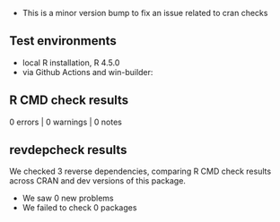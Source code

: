 -   This is a minor version bump to fix an issue related to cran checks

## Test environments

-   local R installation, R 4.5.0
-   via Github Actions and win-builder:

## R CMD check results

0 errors \| 0 warnings \| 0 notes

## revdepcheck results

We checked 3 reverse dependencies, comparing R CMD check results across CRAN and dev versions of this package.

-   We saw 0 new problems
-   We failed to check 0 packages

